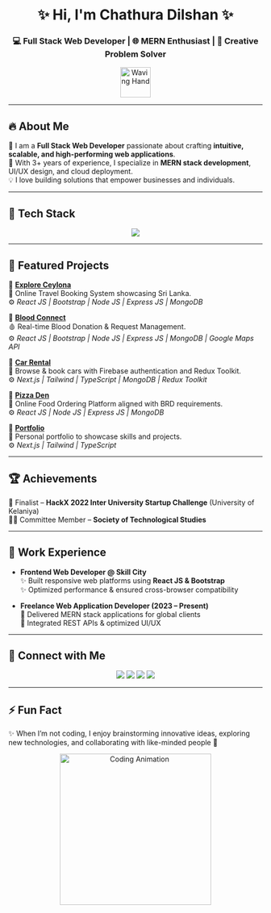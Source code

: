 <h1 align="center">✨ Hi, I'm Chathura Dilshan ✨</h1>
<h3 align="center">💻 Full Stack Web Developer | 🌐 MERN Enthusiast | 🚀 Creative Problem Solver</h3>

<p align="center">
  <img src="https://media.giphy.com/media/hvRJCLFzcasrR4ia7z/giphy.gif" width="60px" alt="Waving Hand"/>
</p>

---

## 🔥 About Me  
🌟 I am a **Full Stack Web Developer** passionate about crafting **intuitive, scalable, and high-performing web applications**.  
🎯 With 3+ years of experience, I specialize in **MERN stack development**, UI/UX design, and cloud deployment.  
💡 I love building solutions that empower businesses and individuals.  

---

## 🚀 Tech Stack  

<p align="center">
  <img src="https://skillicons.dev/icons?i=html,css,js,ts,react,nextjs,nodejs,express,mongodb,mysql,bootstrap,tailwind,aws,firebase,figma,git,vercel" />
</p>

---

## 🌟 Featured Projects  

🔹 **[Explore Ceylona](https://github.com/LGCDMBandara/Explore-Ceylona.git)**  
🧳 Online Travel Booking System showcasing Sri Lanka.  
⚙️ *React JS | Bootstrap | Node JS | Express JS | MongoDB*  

🔹 **[Blood Connect](https://github.com/LGCDMBandara/Mini-Project.git)**  
🩸 Real-time Blood Donation & Request Management.  
⚙️ *React JS | Bootstrap | Node JS | Express JS | MongoDB | Google Maps API*  

🔹 **[Car Rental](https://github.com/LGCDMBandara/Car-Rental.git)**  
🚗 Browse & book cars with Firebase authentication and Redux Toolkit.  
⚙️ *Next.js | Tailwind | TypeScript | MongoDB | Redux Toolkit*  

🔹 **[Pizza Den](https://github.com/LGCDMBandara/Pizza-Den-Web-App.git)**  
🍕 Online Food Ordering Platform aligned with BRD requirements.  
⚙️ *React JS | Node JS | Express JS | MongoDB*  

🔹 **[Portfolio](https://github.com/LGCDMBandara/portfolio.git)**  
📌 Personal portfolio to showcase skills and projects.  
⚙️ *Next.js | Tailwind | TypeScript*  

---

## 🏆 Achievements  
🏅 Finalist – **HackX 2022 Inter University Startup Challenge** (University of Kelaniya)  
👨‍💻 Committee Member – **Society of Technological Studies**  

---

## 💼 Work Experience  
- **Frontend Web Developer @ Skill City**  
  ✨ Built responsive web platforms using **React JS & Bootstrap**  
  ✨ Optimized performance & ensured cross-browser compatibility  

- **Freelance Web Application Developer (2023 – Present)**  
  🔹 Delivered MERN stack applications for global clients  
  🔹 Integrated REST APIs & optimized UI/UX  

---

## 🤝 Connect with Me  

<p align="center">
  <a href="mailto:dchathura509@gmail.com"><img src="https://img.shields.io/badge/Email-D14836?style=for-the-badge&logo=gmail&logoColor=white"></a>
  <a href="http://www.chathuraportfolio.me/"><img src="https://img.shields.io/badge/Portfolio-000000?style=for-the-badge&logo=vercel&logoColor=white"></a>
  <a href="https://github.com/LGCDMBandara/"><img src="https://img.shields.io/badge/GitHub-100000?style=for-the-badge&logo=github&logoColor=white"></a>
  <a href="https://www.linkedin.com/in/chathura-dilshan-73bb612b0"><img src="https://img.shields.io/badge/LinkedIn-0077B5?style=for-the-badge&logo=linkedin&logoColor=white"></a>
</p>

---

## ⚡ Fun Fact  
✨ When I’m not coding, I enjoy brainstorming innovative ideas, exploring new technologies, and collaborating with like-minded people 🚀  

<p align="center">
  <img src="https://media.giphy.com/media/L8K62iTDkzGX6/giphy.gif" width="300px" alt="Coding Animation"/>
</p>
